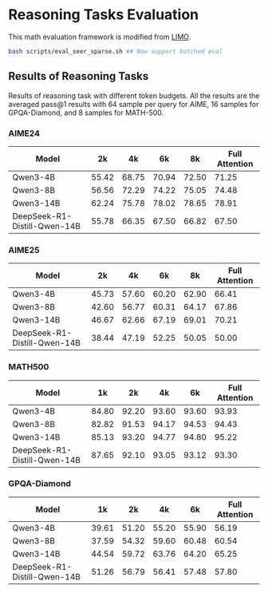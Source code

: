 # Reasoning Tasks Evaluation


This math evaluation framework is modified from [LIMO](https://github.com/GAIR-NLP/LIMO/blob/main/eval). 

```bash
bash scripts/eval_seer_sparse.sh ## Now support batched eval
```

## Results of Reasoning Tasks

Results of reasoning task with different token budgets. 
All the results are the averaged pass@1 results with 64 sample per query for AIME, 16 samples for GPQA-Diamond, and 8 samples for MATH-500.

### AIME24

| Model                         | 2k    | 4k    | 6k    | 8k    | Full Attention |
|-------------------------------|-------|-------|-------|-------|----------------|
| Qwen3-4B                      | 55.42 | 68.75 | 70.94 | 72.50 | 71.25          |
| Qwen3-8B                      | 56.56 | 72.29 | 74.22 | 75.05 | 74.48          |
| Qwen3-14B                     | 62.24 | 75.78 | 78.02 | 78.65 | 78.91          |
| DeepSeek-R1-Distill-Qwen-14B  | 55.78 | 66.35 | 67.50 | 66.82 | 67.50          |


### AIME25

| Model                         | 2k    | 4k    | 6k    | 8k    | Full Attention |
|-------------------------------|-------|-------|-------|-------|----------------|
| Qwen3-4B                      | 45.73 | 57.60 | 60.20 | 62.90 | 66.41          |
| Qwen3-8B                      | 42.60 | 56.77 | 60.31 | 64.17 | 67.86          |
| Qwen3-14B                     | 46.67 | 62.66 | 67.19 | 69.01 | 70.21          |
| DeepSeek-R1-Distill-Qwen-14B  | 38.44 | 47.19 | 52.25 | 50.05 | 50.00          |


### MATH500

| Model                         | 1k    | 2k    | 4k    | 6k    | Full Attention |
|-------------------------------|-------|-------|-------|-------|----------------|
| Qwen3-4B                      | 84.80 | 92.20 | 93.60 | 93.60 | 93.93          |
| Qwen3-8B                      | 82.82 | 91.53 | 94.17 | 94.53 | 94.43          |
| Qwen3-14B                     | 85.13 | 93.20 | 94.77 | 94.80 | 95.22          |
| DeepSeek-R1-Distill-Qwen-14B  | 87.65 | 92.10 | 93.05 | 93.12 | 93.30          |


### GPQA-Diamond

| Model                         | 1k    | 2k    | 4k    | 6k    | Full Attention |
|-------------------------------|-------|-------|-------|-------|----------------|
| Qwen3-4B                      | 39.61 | 51.20 | 55.20 | 55.90 | 56.19          |
| Qwen3-8B                      | 37.59 | 54.32 | 59.60 | 60.48 | 60.54          |
| Qwen3-14B                     | 44.54 | 59.72 | 63.76 | 64.20 | 65.25          |
| DeepSeek-R1-Distill-Qwen-14B  | 51.26 | 56.79 | 56.41 | 57.48 | 57.80          |